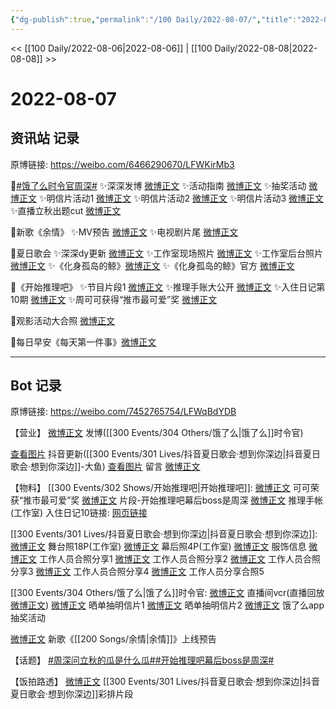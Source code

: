 ```yaml
---
{"dg-publish":true,"permalink":"/100 Daily/2022-08-07/","title":"2022-08-07","created":"2022-12-07T15:48:32.000+08:00","updated":"2023-04-11T14:46:33.000+08:00"}
---
```



<< [[100 Daily/2022-08-06\|2022-08-06]] | [[100 Daily/2022-08-08\|2022-08-08]] >>

# 2022-08-07

## 资讯站 记录

原博链接: https://weibo.com/6466290670/LFWKirMb3

🌟[#饿了么时令官周深#](https://s.weibo.com/weibo?q=%23%E9%A5%BF%E4%BA%86%E4%B9%88%E6%97%B6%E4%BB%A4%E5%AE%98%E5%91%A8%E6%B7%B1%23)
✨深深发博 [微博正文](https://m.weibo.cn/6466290670/4799764845822617)
✨活动指南 [微博正文](https://m.weibo.cn/6466290670/4799771678871054)
✨抽奖活动 [微博正文](https://m.weibo.cn/6466290670/4799765051084232)
✨明信片活动1 [微博正文](https://m.weibo.cn/6466290670/4799893212759946)
✨明信片活动2 [微博正文](https://m.weibo.cn/6466290670/4799844742597300)
✨明信片活动3 [微博正文](https://m.weibo.cn/6466290670/4799783740639321)
✨直播立秋出题cut [微博正文](https://m.weibo.cn/6466290670/4799946529703507)

🌟新歌《余情》
✨MV预告 [微博正文](https://m.weibo.cn/6466290670/4799954784619497)
✨电视剧片尾 [微博正文](https://m.weibo.cn/6466290670/4799942856803303)

🌟夏日歌会
✨深深dy更新 [微博正文](https://m.weibo.cn/6466290670/4799942084269468)
✨工作室现场照片 [微博正文](https://m.weibo.cn/6466290670/4799756301764187)
✨工作室后台照片 [微博正文](https://m.weibo.cn/6466290670/4799923101632613)
✨《化身孤岛的鲸》[微博正文](https://m.weibo.cn/6466290670/4799781787143185)
✨《化身孤岛的鲸》官方 [微博正文](https://m.weibo.cn/6466290670/4799779680292467)

🌟《开始推理吧》
✨节目片段1 [微博正文](https://m.weibo.cn/6466290670/4799891073664470)
✨推理手账大公开 [微博正文](https://m.weibo.cn/6466290670/4799834634327390)
✨入住日记第10期 [微博正文](https://m.weibo.cn/6466290670/4799896639769840)
✨周可可获得“推市最可爱”奖 [微博正文](https://m.weibo.cn/6466290670/4799839272960212)

🌟观影活动大合照 [微博正文](https://m.weibo.cn/6466290670/4799892868304933)

🌟每日早安《每天第一件事》[微博正文](https://m.weibo.cn/6466290670/4799747943302099)

---
## Bot 记录

原博链接: https://weibo.com/7452765754/LFWqBdYDB

【营业】
[微博正文](https://m.weibo.cn/1736988591/4799761637444779) 发博([[300 Events/304 Others/饿了么\|饿了么]]时令官)

[查看图片](https://wx3.sinaimg.cn/large/0088n2Pggy1h4yktrtu4tj30u01hdtcc.jpg) 抖音更新([[300 Events/301 Lives/抖音夏日歌会·想到你深边\|抖音夏日歌会·想到你深边]]-大鱼)
[查看图片](https://wx4.sinaimg.cn/large/0088n2Pggy1h4ykvew0gcj30tx06ydfz.jpg) 留言 [微博正文](https://m.weibo.cn/1736988591/4799454714795296)

【物料】
[[300 Events/302 Shows/开始推理吧\|开始推理吧]]:
[微博正文](https://m.weibo.cn/2162247381/4799833376556748) 可可荣获“推市最可爱”奖
[微博正文](https://m.weibo.cn/2162247381/4799885751096470) 片段-开始推理吧幕后boss是周深
[微博正文](https://m.weibo.cn/7478855230/4799829529595579) 推理手帐(工作室)
入住日记10链接:
[网页链接](https://weibo.cn/sinaurl?u=https%3A%2F%2Fv.qq.com%2Fx%2Fcover%2Fmzc00200lztprhn.html)

[[300 Events/301 Lives/抖音夏日歌会·想到你深边\|抖音夏日歌会·想到你深边]]:
[微博正文](https://m.weibo.cn/7478855230/4799648956417980) 舞台照18P(工作室)
[微博正文](https://m.weibo.cn/7478855230/4799914520089648) 幕后照4P(工作室)
[微博正文](https://m.weibo.cn/7607821847/4799620167501274) 服饰信息
[微博正文](https://m.weibo.cn/1768022233/4799781584506313) 工作人员合照分享1
[微博正文](https://m.weibo.cn/1614614867/4799651088433736) 工作人员合照分享2
[微博正文](https://m.weibo.cn/6004773754/4799628630823327) 工作人员合照分享3
[微博正文](https://m.weibo.cn/1751047555/4799652480679976) 工作人员合照分享4
[微博正文](https://m.weibo.cn/7717412244/4799912744584110) 工作人员分享合照5

[[300 Events/304 Others/饿了么\|饿了么]]时令官:
[微博正文](https://m.weibo.cn/1786590437/4799877680470532) 直播间vcr(直播回放[微博正文](https://m.weibo.cn/7756461320/4799781790550430))
[微博正文](https://m.weibo.cn/7756461320/4799840394149963) 晒单抽明信片1
[微博正文](https://m.weibo.cn/2606197387/4799884454268462) 晒单抽明信片2
[微博正文](https://m.weibo.cn/5248300719/4799761587374077) 饿了么app抽奖活动

[微博正文](https://m.weibo.cn/5248300719/4799954298343561) 新歌《[[200 Songs/余情\|余情]]》上线预告

【话题】
[#周深问立秋的瓜是什么瓜#](https://s.weibo.com/weibo?q=%23%E5%91%A8%E6%B7%B1%E9%97%AE%E7%AB%8B%E7%A7%8B%E7%9A%84%E7%93%9C%E6%98%AF%E4%BB%80%E4%B9%88%E7%93%9C%23)[#开始推理吧幕后boss是周深#](https://s.weibo.com/weibo?q=%23%E5%BC%80%E5%A7%8B%E6%8E%A8%E7%90%86%E5%90%A7%E5%B9%95%E5%90%8Eboss%E6%98%AF%E5%91%A8%E6%B7%B1%23)

【饭拍路透】
[微博正文](https://m.weibo.cn/7633014126/4799765076509459) [[300 Events/301 Lives/抖音夏日歌会·想到你深边\|抖音夏日歌会·想到你深边]]彩排片段
